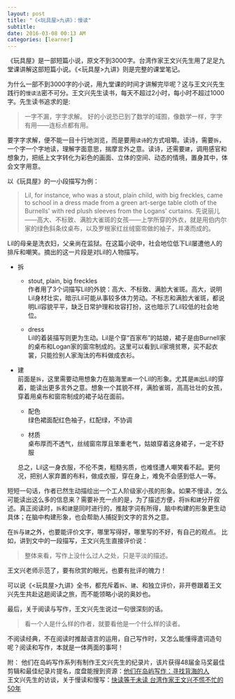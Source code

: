 ```yaml
---
layout: post
title: "《<玩具屋>九讲》：慢读"
subtitle:
date: 2016-03-08 00:13 AM
categories: [learner]
---
```

《玩具屋》是一部短篇小说，原文不到3000字。台湾作家王文兴先生用了足足九堂课讲解这部短篇小说。《<玩具屋>九讲》则是完整的课堂笔记。  

为什么一部不到3000字的小说，用九堂课的时间才讲解完毕呢？这与王文兴先生践行的`慢读法`密不可分。王文兴先生读书，每天不超过2小时，每小时不超过1000字。先生读书追求的是:

>一字不漏，字字求解。
好的小说恐已到了数学的域囿，像数学一样，字字有用——连标点都有用。  

要字字求解，便不能一目十行地浏览，而是要用`读诗`的方式咀嚼。读诗，需要`拆`，一个字一个字地读，理解字面意思，揣摩言外之意。读诗，还需要`建`，调用感官和想象力，把纸上文字转化为彩色的画面、立体的空间、动态的情境，置身其中，体会文字用意。

以《玩具屋》的一小段描写为例：  
>Lil, for instance, who was a stout, plain child, with big freckles, came to school in a dress made from a green art-serge table cloth of the Burnells' with red plush sleeves from the Logans' curtains.
先说丽儿——高大、不标致、满脸大雀斑的女孩——上学所穿的外衣，就是用伯内尔家的绿色斜条纹桌布，以及罗根家红丝绒窗帘做的袖子，并凑而成的。

Lil的母亲是洗衣妇，父亲尚在监狱。在这篇小说中，社会地位低下Lil屡遭他人的排斥和嘲笑。摘出的这一片段是对Lil的人物描写。  
  
  
- 拆   
 
  - stout, plain, big freckles   
 作者用了3个词描写Lil的外貌：高大、不标致、满脸大雀斑。高大，说明Lil身材壮实，暗示Lil可能从事较多体力劳动。不标志和满脸大雀斑，都说明Lil容貌平平，缺乏日常护理和妆容打扮，这也暗示了Lil较低的社会地位。  
  
  
  - dress  
Lil的着装描写则更为生动。Lil是个穿“百家布”的姑娘，裙子是由Burnell家的桌布和Logan家的窗帘制成的。这里可以看到Lil家境贫寒，买不起衣裳，只能捡别人家淘汰的布料做成衣衫。
  
  
- 建  
前面是`拆`，这里需要动用想象力在脑海里`画`一个Lil的形象。尤其是`画`出Lil的穿着，能读出更多言外之意。想象一个其貌不样，满脸雀斑，高高壮壮的女孩，穿着用桌布和窗帘制成的裙子站在面前。  


  - 配色  
 绿色裙面配红色袖子，红配绿，不协调   
 
  
  - 材质  
桌布厚而不透气，丝绒窗帘厚且笨重老气，姑娘穿着这身裙子，一定不舒服  

  总之，Lil这一身衣服，不伦不类，粗糙劣质，也难怪遭人嘲笑看不起。更何况，把别人家弃置的布料，做成衣服，穿在身上，难免不会感到低人一等。
 
短短一句话，作者已然生动描绘出一个工人阶级家小孩的形象。如果不慢读，怎么可能读出这么多的信息来？需要补充一点的是，为了描述方便，将`拆`和`建`分开叙述。真正阅读时，`拆`和`建`是同时进行的，推敲字词有所得，脑中构建的形象更生动具体；在脑中构建形象，也会帮助人捕捉到文字的言外之意。

在`拆`与`建`之外，也要能评价文字，哪里写得好，哪里写的不好，有自己的观点。  比如，讲到文中的一段描写，王文兴先生直接评价说：
> 整体来看，写作上没什么过人之处，只是平淡的描述。

王文兴老师示范了，要有欣赏的眼光，也要有批评的魄力！

可以说《<玩具屋>九讲》全书，都充斥着`拆`、`建`、和独立评价，非开卷跟着王文兴先生共赴这趟阅读之旅，而不能领略小说的奥妙也。

最后，关于阅读与写作，王文兴先生说过一句很深刻的话。
> 看一个人是什么样的作者，就要看他是一个什么样的读者。

不阅读经典，不在阅读时推敲语言的运用，自己写作时，又怎么能懂得遣词造句呢？阅读和写作，本就是一体两面的事呵！

附：
他们在岛屿写作系列有制作王文兴先生的纪录片，该片获得48届金马奖最佳剪辑和最佳纪录片提名，度盘能搜到资源：[他们在岛屿写作：寻找背海的人](https://movie.douban.com/subject/5969394/)  
王文兴先生的访谈，关于慢读和慢写：[快读等于未读 台湾作家王文兴不慌不忙的50年](http://www.infzm.com/content/95937)
